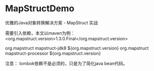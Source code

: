 # MapStructDemo

优雅的Java对象转换解决方案 - MapStruct 实战

需要引入依赖，本文以maven为例：
<properties>
    <org.mapstruct.version>1.3.0.Final</org.mapstruct.version>
</properties>

<dependency>
    <groupId>org.mapstruct</groupId>
    <artifactId>mapstruct-jdk8</artifactId>
    <version>${org.mapstruct.version}</version>
</dependency>
<dependency>
    <groupId>org.mapstruct</groupId>
    <artifactId>mapstruct-processor</artifactId>
    <version>${org.mapstruct.version}</version>
</dependency>

注意：
lombok依赖不是必须的，只是为了简化java bean代码。